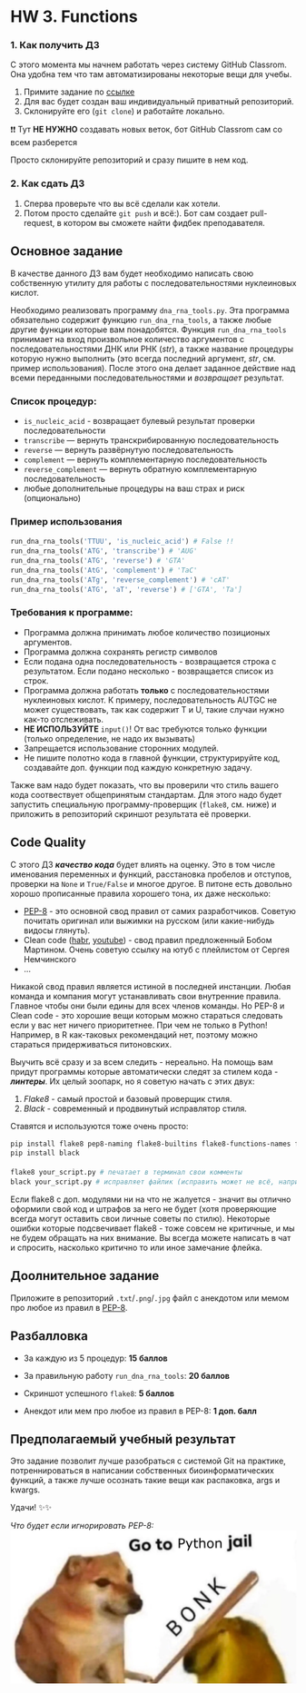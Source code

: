 # HW 3. Functions 


### 1. Как получить ДЗ

С этого момента мы начнем работать через систему GitHub Classrom. Она удобна тем что там автоматизированы некоторые вещи для учебы.

1) Примите задание по [ссылке](https://classroom.github.com/a/gNj7_8fL)
2) Для вас будет создан ваш индивидуальный приватный репозиторий. 
3) Склонируйте его (`git clone`) и работайте локально.

❗️❗️ Тут **НЕ НУЖНО** создавать новых веток, бот GitHub Classrom сам со всем разберется

Просто склонируйте репозиторий и сразу пишите в нем код.

### 2. Как сдать ДЗ

1) Сперва проверьте что вы всё сделали как хотели.
2) Потом просто сделайте `git push` и всё:). Бот сам создает pull-request, в котором вы сможете найти фидбек преподавателя.

## Основное задание

В качестве данного ДЗ вам будет необходимо написать свою собственную утилиту для работы с последовательностями нуклеиновых кислот.

Необходимо реализовать программу `dna_rna_tools.py`. Эта программа обязательно содержит функцию `run_dna_rna_tools`, а также любые другие функции которые вам понадобятся. Функция `run_dna_rna_tools` принимает на вход произвольное количество аргументов с последовательностями ДНК или РНК (*str*), а также название процедуры которую нужно выполнить (это всегда последний аргумент, *str*, см. пример использования). После этого она делает заданное действие над всеми переданными последовательностями и *возвращает* результат. 

### Список процедур:

- `is_nucleic_acid` - возвращает булевый результат проверки последовательности
- `transcribe` — вернуть транскрибированную последовательность
- `reverse` — вернуть развёрнутую последовательность
- `complement` — вернуть комплементарную последовательность
- `reverse_complement` — вернуть обратную комплементарную последовательность
- любые дополнительные процедуры на ваш страх и риск (опционально)

### Пример использования

```python
run_dna_rna_tools('TTUU', 'is_nucleic_acid') # False !!
run_dna_rna_tools('ATG', 'transcribe') # 'AUG'
run_dna_rna_tools('ATG', 'reverse') # 'GTA'
run_dna_rna_tools('AtG', 'complement') # 'TaC'
run_dna_rna_tools('ATg', 'reverse_complement') # 'cAT'
run_dna_rna_tools('ATG', 'aT', 'reverse') # ['GTA', 'Ta']
```

### Требования к программе:

- Программа должна принимать любое количество позиционых аргументов.
- Программа должна сохранять регистр символов
- Если подана одна последовательность - возвращается строка с результатом. Если подано несколько - возвращается список из строк. 
- Программа должна работать **только** с последовательностями нуклеиновых кислот. К примеру, последовательность AUTGC не может существовать, так как содержит T и U, такие случаи нужно как-то отслеживать.
- **НЕ ИСПОЛЬЗУЙТЕ** `input()`! От вас требуются только функции (только определение, не надо их вызывать)
- Запрещается использование сторонних модулей.
- Не пишите полотно кода в главной функции, структурируйте код, создавайте доп. функции под каждую конкретную задачу.

Также вам надо будет показать, что вы проверили что стиль вашего кода соотвествует общепринятым стандартам. Для этого надо будет запустить специальную программу-проверщик (`flake8`, см. ниже) и приложить в репозиторий скриншот результата её проверки.

## Code Quality

С этого ДЗ ***качество кода*** будет влиять на оценку. Это в том числе именования переменных и функций, расстановка пробелов и отступов, проверки на `None` и `True/False` и многое другое. В питоне есть довольно хорошо прописанные правила хорошего тона, их даже несколько:

- [PEP-8](https://peps.python.org/pep-0008/)  - это основной свод правил от самих разработчиков. Советую почитать оригинал или выжимки на русском (или какие-нибудь видосы глянуть).
- Clean code ([habr](https://habr.com/ru/companies/otus/articles/682922/), [youtube](https://youtube.com/playlist?list=PLmqFxxywkatSQoLnnkh7-XjIcGdmo28aJ&si=VVHGq_pK2GgR3GY1)) - свод правил предложенный Бобом Мартином. Очень советую ссылку на ютуб с плейлистом от Сергея Немчинского
- …

Никакой свод правил является истиной в последней инстанции. Любая команда и компания могут устанавливать свои внутренние правила. Главное чтобы они были едины для всех членов команды. Но PEP-8 и Clean code  - это хорошие вещи которым можно стараться следовать если у вас нет ничего приоритетнее. При чем не только в Python! Например, в R как-таковых рекомендаций нет, поэтому можно стараться придерживаться питоновских.  

Выучить всё сразу и за всем следить - нереально. На помощь вам придут программы которые автоматически следят за стилем кода - ***линтеры***. Их целый зоопарк, но я советую начать с этих двух:

1. *Flake8* - самый простой и базовый проверщик стиля. 
2. *Black* - современный и продвинутый исправлятор стиля.

Ставятся и используются тоже очень просто:

```bash
pip install flake8 pep8-naming flake8-builtins flake8-functions-names flake8-variables-names # flake8 с доп. модулями
pip install black

flake8 your_script.py # печатает в терминал свои комменты
black your_script.py # исправляет файлик (исправить может не всё, например он не будет менять имена переменных
```

Если flake8 с доп. модулями ни на что не жалуется - значит вы отлично оформили свой код и штрафов за него не будет (хотя проверяющие всегда могут оставить свои личные советы по стилю). Некоторые ошибки которые подсвечивает flake8 - тоже совсем не критичные, и мы не будем обращать на них внимание. Вы всегда можете написать в чат и спросить, насколько критично то или иное замечание флейка. 


## Доолнительное задание

Приложите в репозиторий `.txt`/`.png`/`.jpg` файл с анекдотом или мемом про любое из правил в [PEP-8](https://peps.python.org/pep-0008/). 

## Pазбалловка

- За каждую из 5 процедур: **15 баллов**
- За правильную работу `run_dna_rna_tools`: **20 баллов**
- Скриншот успешного `flake8`: **5 баллов**

- Анекдот или мем про любое из правил в PEP-8: **1 доп. балл**

## **Предполагаемый учебный результат**

Это задание позволит лучше разобраться с системой Git на практике, потреннироваться в написании собственных биоинформатических функций, а также лучше осознать такие вещи как распаковка, args и kwargs.

Удачи! ✨✨


*Что будет если игнорировать PEP-8:*
![Что будет если игнорировать PEP-8](imgs/bonk.png)
